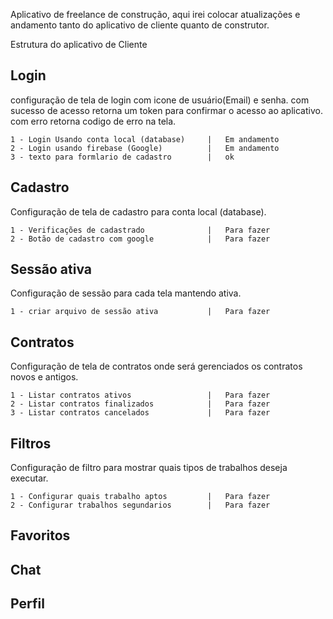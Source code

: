 Aplicativo de freelance de construção, aqui irei colocar atualizações e andamento tanto do aplicativo de cliente quanto de construtor.

Estrutura do aplicativo de Cliente

## Login ##
configuração de tela de login com icone de usuário(Email) e senha.
    com sucesso de acesso retorna um token para confirmar o acesso ao aplicativo.
    com erro retorna codigo de erro na tela.

    1 - Login Usando conta local (database)     |   Em andamento
    2 - Login usando firebase (Google)          |   Em andamento
    3 - texto para formlario de cadastro        |   ok

## Cadastro ##
Configuração de tela de cadastro para conta local (database).

    1 - Verificações de cadastrado              |   Para fazer
    2 - Botão de cadastro com google            |   Para fazer

## Sessão ativa ##
Configuração de sessão para cada tela mantendo ativa.

    1 - criar arquivo de sessão ativa           |   Para fazer

## Contratos ##
Configuração de tela de contratos onde será gerenciados os contratos novos e antigos.

    1 - Listar contratos ativos                 |   Para fazer
    2 - Listar contratos finalizados            |   Para fazer
    3 - Listar contratos cancelados             |   Para fazer

## Filtros ##
Configuração de filtro para mostrar quais tipos de trabalhos deseja executar.

    1 - Configurar quais trabalho aptos         |   Para fazer
    2 - Configurar trabalhos segundarios        |   Para fazer

## Favoritos ##


## Chat ##


## Perfil ##

